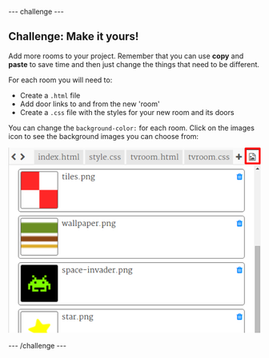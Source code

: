 \--- challenge \---

## Challenge: Make it yours!

Add more rooms to your project. Remember that you can use **copy** and **paste** to save time and then just change the things that need to be different.

For each room you will need to:

+ Create a `.html` file
+ Add door links to and from the new 'room'
+ Create a `.css` file with the styles for your new room and its doors

You can change the `background-color:` for each room. Click on the images icon to see the background images you can choose from:

![स्क्रीनशॉट](images/rooms-images.png)

\--- /challenge \---